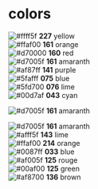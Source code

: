 # colors
![#ffff5f](https://via.placeholder.com/15/ffff5f/000000?text=+) **227** yellow  
![#ffaf00](https://via.placeholder.com/15/ffaf00/000000?text=+) **161** orange  
![#d70000](https://via.placeholder.com/15/d70000/000000?text=+) **160** red  
![#d7005f](https://via.placeholder.com/15/d7005f/000000?text=+) **161** amaranth  
![#af87ff](https://via.placeholder.com/15/af87ff/000000?text=+) **141** purple  
![#5fafff](https://via.placeholder.com/15/5fafff/000000?text=+) **075** blue  
![#5fd700](https://via.placeholder.com/15/5fd700/000000?text=+) **076** lime  
![#00d7af](https://via.placeholder.com/15/00d7af/000000?text=+) **043** cyan  

![#d7005f](https://via.placeholder.com/15/d7005f/000000?text=+) **161** amaranth  

![#d7005f](https://via.placeholder.com/15/d7005f/000000?text=+) **161** amaranth  
![#afff5f](https://via.placeholder.com/15/afff5f/000000?text=+) **143** lime  
![#ffaf00](https://via.placeholder.com/15/ffaf00/000000?text=+) **214** orange  
![#0087ff](https://via.placeholder.com/15/0087ff/000000?text=+) **033** blue  
![#af005f](https://via.placeholder.com/15/af005f/000000?text=+) **125** rouge  
![#00af00](https://via.placeholder.com/15/00af00/000000?text=+) **125** green  
![#af8700](https://via.placeholder.com/15/af8700/000000?text=+) **136** brown  




